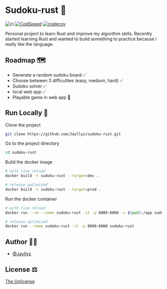 # Sudoku-rust 🧩

![ci](https://github.com/jayllyz/sudoku-rust/actions/workflows/ci.yml/badge.svg)
[![CodSpeed](https://img.shields.io/endpoint?url=https://codspeed.io/badge.json)](https://codspeed.io/)
[![codecov](https://codecov.io/github/Jayllyz/sudoku-rust/graph/badge.svg?token=3BH60KHVOV)](https://codecov.io/github/Jayllyz/sudoku-rust)

Personal project to learn Rust and improve my algorithm skills.
Recently started learning Rust and wanted to build something to practice because i really like the language.

## Roadmap 🗺️

- Generate a random sudoku board ✅
- Choose between 3 difficulties (easy, medium, hard) ✅
- Sudoku solver ✅
- local web app ✅
- Playable game in web app 🚧

## Run Locally 🚀

Clone the project

```bash
git clone https://github.com/Jayllyz/sudoku-rust.git
```

Go to the project directory

```bash
cd sudoku-rust
```

Build the docker image

```bash
# with live reload
docker build -t sudoku-rust --target=dev .

# release optimized
docker build -t sudoku-rust --target=prod .
```

Run the docker container

```bash
# with live reload
docker run --rm --name sudoku-rust -it -p 8000:8000 -v $(pwd):/app sudoku-rust

# release optimized
docker run --name sudoku-rust -it -p 8000:8000 sudoku-rust
```

## Author 👨‍💻

- [@Jayllyz](https://www.github.com/jayllyz)

## License ⚖️

[The Unlicense](https://choosealicense.com/licenses/unlicense/)
